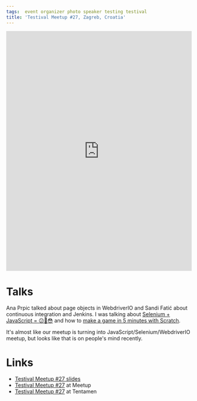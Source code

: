 ```yaml
---
tags:  event organizer photo speaker testing testival
title: 'Testival Meetup #27, Zagreb, Croatia'
---
```

<iframe src="https://www.facebook.com/plugins/post.php?href=https%3A%2F%2Fwww.facebook.com%2Fmedia%2Fset%2F%3Fset%3Da.10155007386027290.1073741920.735252289%26type%3D3&width=500" width="500" height="646" style="border:none;overflow:hidden" scrolling="no" frameborder="0" allowTransparency="true"></iframe>

# Talks

Ana Prpic talked about page objects in WebdriverIO and Sandi Fatić about continuous integration and Jenkins. I was talking about [Selenium + JavaScript = 😕🤔😳](/selenium-javascript) and how to [make a game in 5 minutes with Scratch](/scratch).

It's almost like our meetup is turning into JavaScript/Selenium/WebdriverIO meetup, but looks like that is on people's mind recently.

# Links

- [Testival Meetup #27 slides](https://github.com/zeljkofilipin/testival/tree/master/files/27)
- [Testival Meetup #27](https://www.meetup.com/testival/events/236635146/) at Meetup
- [Testival Meetup #27](https://blog.tentamen.eu/what-i-learned-on-testival-27-meetup/) at Tentamen
